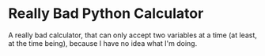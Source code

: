 # Really Bad Python Calculator
 A really bad calculator, that can only accept two variables at a time (at least, at the time being), because I have no idea what I'm doing.

